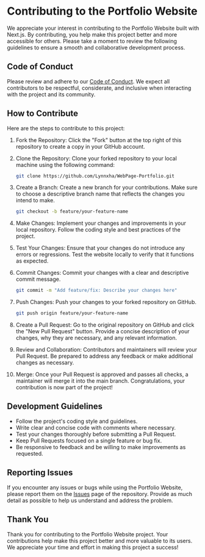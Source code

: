 # Contributing to the Portfolio Website

We appreciate your interest in contributing to the Portfolio Website built with Next.js. By contributing, you help make this project better and more accessible for others. Please take a moment to review the following guidelines to ensure a smooth and collaborative development process.

## Code of Conduct

Please review and adhere to our [Code of Conduct](CODE_OF_CONDUCT.md). We expect all contributors to be respectful, considerate, and inclusive when interacting with the project and its community.

## How to Contribute

Here are the steps to contribute to this project:

1. Fork the Repository: Click the "Fork" button at the top right of this repository to create a copy in your GitHub account.

2. Clone the Repository: Clone your forked repository to your local machine using the following command:

   ```bash
   git clone https://github.com/Lynnxha/WebPage-Portfolio.git
   ```

3. Create a Branch: Create a new branch for your contributions. Make sure to choose a descriptive branch name that reflects the changes you intend to make.

   ```bash
   git checkout -b feature/your-feature-name
   ```

4. Make Changes: Implement your changes and improvements in your local repository. Follow the coding style and best practices of the project.

5. Test Your Changes: Ensure that your changes do not introduce any errors or regressions. Test the website locally to verify that it functions as expected.

6. Commit Changes: Commit your changes with a clear and descriptive commit message.

   ```bash
   git commit -m "Add feature/fix: Describe your changes here"
   ```

7. Push Changes: Push your changes to your forked repository on GitHub.

   ```bash
   git push origin feature/your-feature-name
   ```

8. Create a Pull Request: Go to the original repository on GitHub and click the "New Pull Request" button. Provide a concise description of your changes, why they are necessary, and any relevant information.

9. Review and Collaboration: Contributors and maintainers will review your Pull Request. Be prepared to address any feedback or make additional changes as necessary.

10. Merge: Once your Pull Request is approved and passes all checks, a maintainer will merge it into the main branch. Congratulations, your contribution is now part of the project!

## Development Guidelines

- Follow the project's coding style and guidelines.
- Write clear and concise code with comments where necessary.
- Test your changes thoroughly before submitting a Pull Request.
- Keep Pull Requests focused on a single feature or bug fix.
- Be responsive to feedback and be willing to make improvements as requested.

## Reporting Issues

If you encounter any issues or bugs while using the Portfolio Website, please report them on the [Issues](https://github.com/Lynnxha/WebPage-Portfolio/issues) page of the repository. Provide as much detail as possible to help us understand and address the problem.

## Thank You

Thank you for contributing to the Portfolio Website project. Your contributions help make this project better and more valuable to its users. We appreciate your time and effort in making this project a success!

